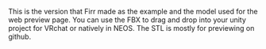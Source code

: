 This is the version that Firr made as the example and the model used for the web preview page.  You can use the FBX to drag and drop into your unity project for VRchat or natively in NEOS.  The STL is mostly for previewing on github.  
